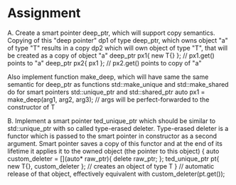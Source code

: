 # Assignment

A.
Create a smart pointer deep_ptr<T>, which will support copy semantics.
Copying of this "deep pointer" dp1 of type deep_ptr<T>, which owns object "a" of type "T" results in a copy dp2 which will own object of type "T", that will be created as a copy of object "a"
deep_ptr<T> px1{ new T{} }; // px1.get() points to "a"
deep_ptr<T> px2{ px1 };     // px2.get() points to copy of "a"

Also implement function make_deep, which will have same the same semantic for deep_ptr as functions std::make_unique and std::make_shared do for smart pointers std::unique_ptr and std::shared_ptr
auto px1 = make_deep<T>(arg1, arg2, arg3); // args will be perfect-forwarded to the constructor of T

B.
Implement a smart pointer ted_unique_ptr which should be similar to std::unique_ptr with so called type-erased deleter.
Type-erased deleter is a functor which is passed to the smart pointer in constructor as a second argument.
Smart pointer saves a copy of this functor and at the end of its lifetime it applies it to the owned object (the pointer to this object)
{
  auto custom_deleter = [](auto* raw_ptr){ delete raw_ptr; };
  ted_unique_ptr<T> pt{ new T{}, custom_deleter }; // creates an object of type T
} // automatic release of that object, effectively equivalent with custom_deleter(pt.get());
